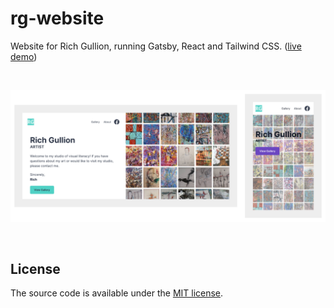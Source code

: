 # rg-website

Website for Rich Gullion, running Gatsby, React and Tailwind CSS. ([live demo](https://rich-gullion.netlify.app))

<br>

![website screenshots](./media/screen-shots.png)

<br>

## License

The source code is available under the [MIT license](LICENSE).
